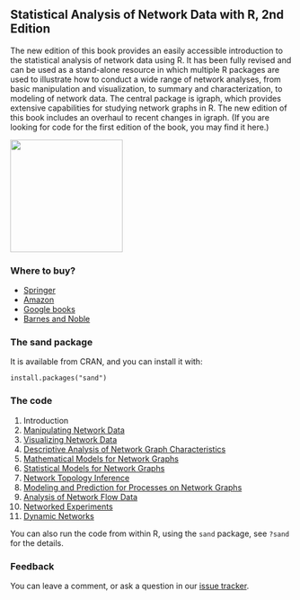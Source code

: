 ## Statistical Analysis of Network Data with R, 2nd Edition

The new edition of this book provides an easily accessible introduction to the statistical analysis of network data using R. It has been fully revised and can be used as a stand-alone resource in which multiple R packages are used to illustrate how to conduct a wide range of network analyses, from basic manipulation and visualization, to summary and characterization, to modeling of network data. The central package is igraph, which provides extensive capabilities for studying network graphs in R. The new edition of this book includes an overhaul to recent changes in igraph.  (If you are looking for code for the first edition of the book, you may find it here.)

[<img src="https://images.springer.com/sgw/books/medium/978-3-030-44128-9.jpg" alt="" width="200px">](http://www.amazon.com/Statistical-Analysis-Network-Data-Use/dp/1493909827/)

### Where to buy?

* [Springer](http://www.springer.com/statistics/computational+statistics/book/978-1-4939-0982-7)
* [Amazon](http://www.amazon.com/Statistical-Analysis-Network-Data-Use/dp/1493909827)
* [Google books](https://books.google.com/books?id=cNMhBAAAQBAJ&dq=Statistical+Analysis+of+Network+Data+with+R)
* [Barnes and Noble](http://www.barnesandnoble.com/w/statistical-analysis-of-network-data-with-r-eric-kolaczyk/1118967592)

### The sand package

It is available from CRAN, and you can install it with:

```
install.packages("sand")
```

### The code

1. Introduction
2. [Manipulating Network Data](sand/inst/code/chapter2.R)
3. [Visualizing Network Data](sand/inst/code/chapter3.R)
4. [Descriptive Analysis of Network Graph Characteristics](sand/inst/code/chapter4.R)
5. [Mathematical Models for Network Graphs](sand/inst/code/chapter5.R)
6. [Statistical Models for Network Graphs](sand/inst/code/chapter6.R)
7. [Network Topology Inference](sand/inst/code/chapter7.R)
8. [Modeling and Prediction for Processes on Network Graphs](sand/inst/code/chapter8.R)
9. [Analysis of Network Flow Data](sand/inst/code/chapter9.R)
10. [Networked Experiments](sand/inst/code/chapter10.R)
11. [Dynamic Networks](sand/inst/code/chapter11.R)

You can also run the code from within R, using the `sand` package,
see `?sand` for the details.

### Feedback

You can leave a comment, or ask a question in our
[issue tracker](https://github.com/kolaczyk/sand/issues).

